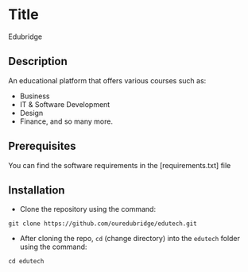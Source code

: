 # Title
Edubridge

## Description
An educational platform that offers various courses such as:
- Business
- IT & Software Development
- Design
- Finance, and so many more.

## Prerequisites
You can find the software requirements in the [requirements.txt] file

## Installation
- Clone the repository using the command:
```
git clone https://github.com/ouredubridge/edutech.git
```
- After cloning the repo, ```cd``` (change directory) into the ```edutech``` folder using the command:
```
cd edutech
```
